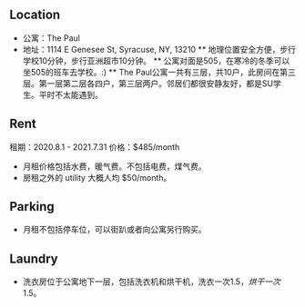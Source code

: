 ## **Location**
* 公寓：The Paul
* 地址：1114 E Genesee St, Syracuse, NY, 13210
** 地理位置安全方便，步行学校10分钟，步行亚洲超市10分钟。
** 公寓对面是505，在寒冷的冬季可以坐505的班车去学校。:)
** The Paul公寓一共有三层，共10户，此房间在第三层。第一层第二层各四户，第三层两户。邻居们都很安静友好，都是SU学生。平时不太能遇到。


## **Rent**
租期：2020.8.1 - 2021.7.31
价格：$485/month
* 月租价格包括水费，暖气费。不包括电费，煤气费。
* 房租之外的 utility 大概人均 $50/month。


## **Parking**
* 月租不包括停车位，可以街趴或者向公寓另行购买。


## **Laundry**
* 洗衣房位于公寓地下一层，包括洗衣机和烘干机，洗衣一次$1.5，烘干一次$1.5。


